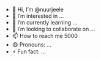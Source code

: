 
- 👋 Hi, I’m @nuurjeele
- 👀 I’m interested in ...
- 🌱 I’m currently learning ...
- 💞️ I’m looking to collaborate on ...
- 📫 How to reach me 5000
- 😄 Pronouns: ...
- ⚡ Fun fact: ...

<!---
nuurjeele/nuurjeele is a ✨ special ✨ repository because its `README.md` (this file) appears on your GitHub profile.
You can click the Preview link to take a look at your changes.
--->

